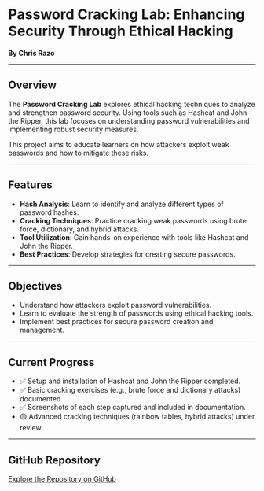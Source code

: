 # Password Cracking Lab: Enhancing Security Through Ethical Hacking

**By Chris Razo**

---

## Overview

The **Password Cracking Lab** explores ethical hacking techniques to analyze and strengthen password security. Using tools such as Hashcat and John the Ripper, this lab focuses on understanding password vulnerabilities and implementing robust security measures.

This project aims to educate learners on how attackers exploit weak passwords and how to mitigate these risks.

---

## Features

- **Hash Analysis**: Learn to identify and analyze different types of password hashes.
- **Cracking Techniques**: Practice cracking weak passwords using brute force, dictionary, and hybrid attacks.
- **Tool Utilization**: Gain hands-on experience with tools like Hashcat and John the Ripper.
- **Best Practices**: Develop strategies for creating secure passwords.

---

## Objectives

- Understand how attackers exploit password vulnerabilities.
- Learn to evaluate the strength of passwords using ethical hacking tools.
- Implement best practices for secure password creation and management.

---

## Current Progress

- ✅ Setup and installation of Hashcat and John the Ripper completed.
- ✅ Basic cracking exercises (e.g., brute force and dictionary attacks) documented.
- ✅ Screenshots of each step captured and included in documentation.
- 🟡 Advanced cracking techniques (rainbow tables, hybrid attacks) under review.

---

## GitHub Repository

[Explore the Repository on GitHub](https://github.com/c-razo/password-cracking-lab)
